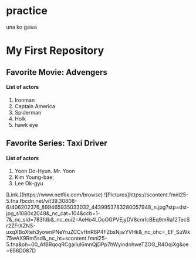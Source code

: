 # practice
una ko gawa

<h1> My First Repository</h1>

<p><h2><strong>Favorite Movie: Advengers</strong></h2></p>

<h4>List of actors</h4>
<ol>
  <li>Ironman</li>
  <li>Captain America</li>
  <li>Spiderman</li>
  <li>Holk</li>
  <li>hawk eye</li>
</ol
</h4>
<p><h2><strong>Favorite Series: Taxi Driver</strong></h2></p>
<h4>List of actors</h4>
<ol>
  <li> Yoon Do-Hyun. Mr. Yoon</li>
  <li>Kim Young-bae;</li>
  <li>Lee Ok-gyu</li>
</ol
  
 <h5> [Link.](https://www.netflix.com/browse)</h5> 
![Pictures]https://scontent.fmnl25-5.fna.fbcdn.net/v/t39.30808-6/406202376_899465935033032_4439953783280057948_n.jpg?stp=dst-jpg_s1080x2048&_nc_cat=104&ccb=1-7&_nc_sid=783fdb&_nc_eui2=AeHo4LDoOGPVEjyDV8cnrIcBEq9mRa12TecSr2ZFrXZN5-uxqXBoXteh3yownPNeYruZCCvHnR6P4FZbsNjwYVHk&_nc_ohc=_EF_SuWk75wAX9Rm5sd&_nc_ht=scontent.fmnl25-5.fna&oh=00_AfBRqoqRCgaiIuI6mnQjDPp7hWyindohweTZOG_R4OqiXg&oe=656D087D
